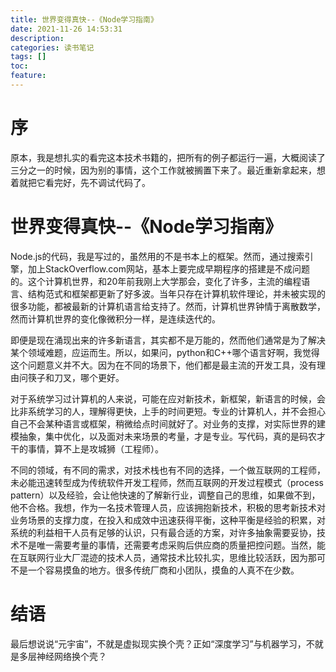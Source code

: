 ```yaml
---
title: 世界变得真快--《Node学习指南》
date: 2021-11-26 14:53:31
description: 
categories: 读书笔记
tags: [] 
toc: 
feature: 
---
```


# 序
原本，我是想扎实的看完这本技术书籍的，把所有的例子都运行一遍，大概阅读了三分之一的时候，因为别的事情，这个工作就被搁置下来了。最近重新拿起来，想着就把它看完好，先不调试代码了。

<!-- more -->

# 世界变得真快--《Node学习指南》

Node.js的代码，我是写过的，虽然用的不是书本上的框架。然而，通过搜索引擎，加上StackOverflow.com网站，基本上要完成早期程序的搭建是不成问题的。这个计算机世界，和20年前我刚上大学那会，变化了许多，主流的编程语言、结构范式和框架都更新了好多波。当年只存在计算机软件理论，并未被实现的很多功能，都被最新的计算机语言给支持了。然而，计算机世界钟情于离散数学，然而计算机世界的变化像微积分一样，是连续迭代的。

即便是现在涌现出来的许多新语言，其实都不是万能的，然而他们通常是为了解决某个领域难题，应运而生。所以，如果问，python和C++哪个语言好啊，我觉得这个问题意义并不大。因为在不同的场景下，他们都是最主流的开发工具，没有理由问筷子和刀叉，哪个更好。

对于系统学习过计算机的人来说，可能在应对新技术，新框架，新语言的时候，会比非系统学习的人，理解得更快，上手的时间更短。专业的计算机人，并不会担心自己不会某种语言或框架，稍微给点时间就好了。对业务的支撑，对实际世界的建模抽象，集中优化，以及面对未来场景的考量，才是专业。写代码，真的是码农才干的事情，算不上是攻城狮（工程师）。

不同的领域，有不同的需求，对技术栈也有不同的选择，一个做互联网的工程师，未必能迅速转型成为传统软件开发工程师，然而互联网的开发过程模式（process pattern）以及经验，会让他快速的了解新行业，调整自己的思维，如果做不到，他不合格。我想，作为一名技术管理人员，应该拥抱新技术，积极的思考新技术对业务场景的支撑力度，在投入和成效中迅速获得平衡，这种平衡是经验的积累，对系统的利益相干人员有足够的认识，只有最合适的方案，对许多抽象需要妥协，技术不是唯一需要考量的事情，还需要考虑采购后供应商的质量把控问题。当然，能在互联网行业大厂混迹的技术人员，通常技术比较扎实，思维比较活跃，因为那可不是一个容易摸鱼的地方。很多传统厂商和小团队，摸鱼的人真不在少数。

# 结语

最后想说说“元宇宙”，不就是虚拟现实换个壳？正如“深度学习”与机器学习，不就是多层神经网络换个壳？